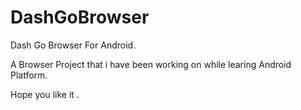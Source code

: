 # DashGoBrowser
Dash Go Browser For Android.

A Browser Project that i have been working on while learing Android Platform.

Hope you like it .

